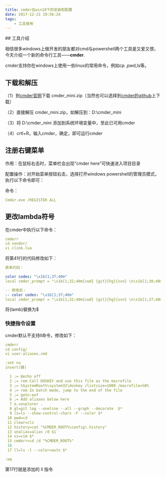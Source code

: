 ```yaml
---
title: cmder在win10下的安装和配置
date: 2017-12-21 19:56:24
tags: 
    - 工具使用
---
```

<meta name="referrer" content="no-referrer" />
## 工具介绍

相信很多windows上做开发的朋友都对cmd与powershell两个工具是又爱又恨，今天介绍一个新的命令行工具——**cmder**.

cmder支持你在windows上使用一些linux的常用命令，例如cp ,pwd,ls等。

## 下载和解压
（1）到[cmder官网](http://cmder.net/)下载 cmder_mini.zip（当然也可以选择到[cmder的github](https://github.com/cmderdev/cmder)上下载）

（2）直接解压 cmder_mini.zip，如解压到：D:\\cmder_mini

（3）将 D:\\cmder_mini 添加到系统环境变量中，至此已可用cmder

（4）crtl+R，输入cmder，确定，即可运行cmder

##  注册右键菜单
作用：在鼠标右击时，菜单栏会出现“cmder here”可快速进入项目目录

配置操作：对开始菜单按钮右击，选择打开windows powershell的管理员模式，执行以下命令即可：

命令：
```yaml
Cmder.exe /REGISTER ALL
```
## 更改lambda符号

在cmder中执行以下命令：
```yaml
cmderr
cd vendor/
vi clink.lua
```
将第41行的代码修改如下：
```yaml
原来代码：

color codes: "\x1b[1;37;40m"
local cmder_prompt = "\x1b[1;32;40m{cwd} {git}{hg}{svn} \n\x1b[1;30;40m{lamb} \x1b[0m"

-- 修改后：
-- color codes: "\x1b[1;37;40m"
local cmder_prompt = "\x1b[1;32;40m{cwd} {git}{hg}{svn} \n\x1b[1;37;40m$ \x1b[0m"
```

将{lamb}替换为$

### 快捷指令设置
cmder默认不支持ll命令，修改如下：
```yaml
cmderr
cd config/
vi user-aliases.cmd

:set nu
insert(键)

  1 ;= @echo off
  2 ;= rem Call DOSKEY and use this file as the macrofile
  3 ;= %SystemRoot%\system32\doskey /listsize=1000 /macrofile=%0%
  4 ;= rem In batch mode, jump to the end of the file
  5 ;= goto:eof
  6 ;= Add aliases below here
  7 e.=explorer .
  8 gl=git log --oneline --all --graph --decorate  $*
  9 ls=ls --show-control-chars -F --color $*
 10 pwd=cd
 11 clear=cls
 12 history=cat "%CMDER_ROOT%\config\.history"
 13 unalias=alias /d $1
 14 vi=vim $*
 15 cmderr=cd /d "%CMDER_ROOT%"
 16 
 17 ll=ls -l --color=auto $*

:wq
```

第17行就是添加的 ll 指令




